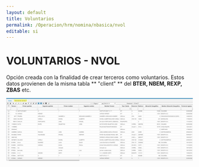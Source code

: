 ```yaml
---
layout: default
title: Voluntarios
permalink: /Operacion/hrm/nomina/nbasica/nvol
editable: si
---
```


# VOLUNTARIOS - NVOL


Opción creada con la finalidad de crear terceros como voluntarios.
Estos datos provienen de la misma tabla ** "client" ** del **BTER, NBEM, REXP, ZBAS** etc.


![](nvol1.png)











